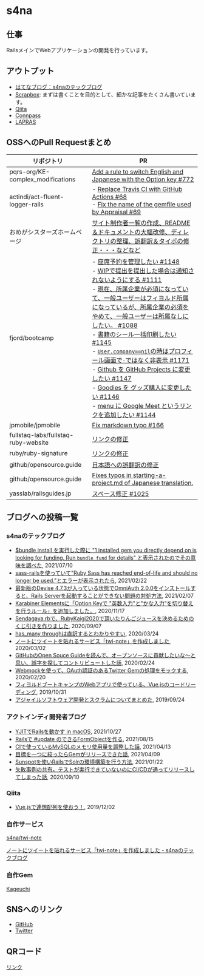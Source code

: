 # s4na

## 仕事

RailsメインでWebアプリケーションの開発を行っています。

## アウトプット

- [はてなブログ：s4naのテックブログ](https://s4na.hatenablog.com/)
- [Scrapbox](https://scrapbox.io/s4na/): まずは書くことを目的として、細かな記事をたくさん書いています。
- [Qiita](https://qiita.com/s4na_penguin)
- [Connpass](https://connpass.com/user/s4na_penguin/)
- [LAPRAS](https://lapras.com/public/s4na)

## OSSへのPull Requestまとめ

|リポジトリ|PR|
|---|---|
|pqrs-org/KE-complex_modifications|[Add a rule to switch English and Japanese with the Option key #772](https://github.com/pqrs-org/KE-complex_modifications/pull/772)|
|actindi/act-fluent-logger-rails|- [Replace Travis CI with GitHub Actions #68](https://github.com/actindi/act-fluent-logger-rails/pull/68)<br>- [Fix the name of the gemfile used by Appraisal #69](https://github.com/actindi/act-fluent-logger-rails/pull/69)|
|おめがシスターズホームページ|[サイト制作者一覧の作成、README＆ドキュメントの大幅改修、ディレクトリの整理、誤翻訳＆タイポの修正・・・などなど](https://github.com/omegasisters/homepage/commits?author=s4na)|
|fjord/bootcamp|- [座席予約を管理したい #1148](https://github.com/fjordllc/bootcamp/issues/1148)<br>- [WIPで提出を提出した場合は通知されないようにする #1111](https://github.com/fjordllc/bootcamp/issues/1111)<br>- [現在、所属企業が必須になっていて、一般ユーザーはフィヨルド所属になっているが、所属企業の必須をやめて、一般ユーザーは所属なしにしたい。 #1088](https://github.com/fjordllc/bootcamp/issues/1088)<br>- [書籍のシール一括印刷したい #1145](https://github.com/fjordllc/bootcamp/issues/1145)<br>- [`User.company==nil`の時はプロフィール画面で`-`ではなく非表示 #1171](https://github.com/fjordllc/bootcamp/issues/1171)<br>- [Github を GitHub Projects に変更したい #1147](https://github.com/fjordllc/bootcamp/issues/1147)<br>- [Goodies を グッズ購入に変更したい #1146](https://github.com/fjordllc/bootcamp/issues/1146)<br>- [menu に Google Meet というリンクを追加したい #1144](https://github.com/fjordllc/bootcamp/issues/1144)|
|jpmobile/jpmobile|[Fix markdown typo #166](https://github.com/jpmobile/jpmobile/pull/166)|
|fullstaq-labs/fullstaq-ruby-website|[リンクの修正](https://github.com/fullstaq-labs/fullstaq-ruby-website/pull/3)|
|ruby/ruby-signature|[リンクの修正](https://github.com/ruby/ruby-signature/pull/62)|
|github/opensource.guide|[日本語への誤翻訳の修正](https://github.com/github/opensource.guide/pull/1424)|
|github/opensource.guide|[Fixes typos in starting-a-project.md of Japanese translation.](https://github.com/github/opensource.guide/pull/1424)|
|yasslab/railsguides.jp|[スペース修正 #1025](https://github.com/yasslab/railsguides.jp/pull/1025)|

## ブログへの投稿一覧

### s4naのテックブログ

- [$bundle install を実行した際に "1 installed gem you directly depend on is looking for funding. Run `bundle fund` for details" と表示されたのでその意味を調べた](https://s4na.hatenablog.com/entry/2021/07/10/002721), 2021/07/10
- [sass-railsを使っていて"Ruby Sass has reached end-of-life and should no longer be used."とエラーが表示されたら](https://s4na.hatenablog.com/entry/2021/02/22/004019), 2021/02/22
- [最新版のDevise 4.7.3が入っている状態でOmniAuth 2.0.0をインストールすると、Rails Serverを起動することができない問題の対処方法](https://s4na.hatenablog.com/entry/2021/02/07/200503), 2021/02/07
- [Karabiner Elementsに「Option Keyで "英数入力"と"かな入力"を切り替えを行うルール」を追加しました。](https://s4na.hatenablog.com/entry/2020/11/17/001655), 2020/11/17
- [Sendagaya.rbで、RubyKaigi2020で頂いたりんごジュースを決めるためのくじ引きを作りました](https://s4na.hatenablog.com/entry/2020/09/07/221953), 2020/09/07
- [has_many throughは直訳するとわかりやすい](https://s4na.hatenablog.com/entry/2020/03/24/143421), 2020/03/24
- [ノートにツイートを貼れるサービス「twi-note」を作成しました](https://s4na.hatenablog.com/entry/2020/03/02/075358), 2020/03/02
- [GitHubのOpen Souce Guideを読んで、オープンソースに貢献したいな〜と思い、誤字を探してコントリビュートした話](https://s4na.hatenablog.com/entry/2020/02/24/203811), 2020/02/24
- [Webmockを使って、OAuth認証のあるTwitter Gemの処理をモックする](https://s4na.hatenablog.com/entry/2020/02/20/023833), 2020/02/20
- [フィヨルドブートキャンプのWebアプリで使っている、Vue.jsのコードリーディング](https://s4na.hatenablog.com/entry/2019/10/31/224824), 2019/10/31
- [アジャイルソフトウェア開発とスクラムについてまとめた](https://s4na.hatenablog.com/entry/2019/09/24/172421), 2019/09/24

### アクトインディ開発者ブログ

- [YJITでRailsを動かす in macOS](https://tech.actindi.net/2021/10/27/230348), 2021/10/27
- [Railsで #update のできるFormObjectを作る](https://tech.actindi.net/2021/08/15/001308), 2021/08/15
- [CIで使っているMySQLのメモリ使用量を調整した話](https://tech.actindi.net/2021/04/13/181410), 2021/04/13
- [目標を一つに絞ったらGemがリリースできた話](https://tech.actindi.net/2021/04/09/230918), 2021/04/09
- [Sunspotを使いRailsでSolrの環境構築を行う方法](https://tech.actindi.net/2021/01/22/184415), 2021/01/22
- [失敗事例の共有。テストが実行できていないのにCI/CDが通ってリリースしてしまった話](https://tech.actindi.net/2020/09/10/144632), 2020/09/10

### Qiita

- [Vue.jsで連想配列を使おう！](https://qiita.com/s4na_penguin/items/1da3337349d84f4efd53), 2019/12/02

### 自作サービス

[s4na/twi-note](https://github.com/s4na/twi-note)

[ノートにツイートを貼れるサービス「twi-note」を作成しました - s4naのテックブログ](https://s4na.hatenablog.com/entry/2020/03/02/075358)

### 自作Gem

[Kageuchi](https://rubygems.org/gems/kageuchi)

## SNSへのリンク

<!-- - [Speaker Deck](https://speakerdeck.com/s4na) -->
- [GitHub](https://github.com/s4na)
- [Twitter](https://twitter.com/s4na_penguin)

## QRコード

[リンク](./qr-code)
